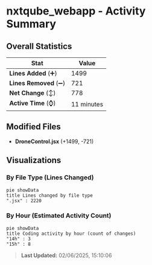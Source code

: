 # nxtqube_webapp - Activity Summary 

## Overall Statistics

| Stat                   | Value                                                             |
| ---------------------- | ----------------------------------------------------------------- |
| **Lines Added** (➕)   | 1499                                          |
| **Lines Removed** (➖) | 721                                        |
| **Net Change** (↕)    | 778                |
| **Active Time** (⌚)   | 11 minutes |


## Modified Files
- **DroneControl.jsx** (+1499, -721)

## Visualizations

### By File Type (Lines Changed)

```mermaid
pie showData
title Lines changed by file type
".jsx" : 2220
```

### By Hour (Estimated Activity Count)

```mermaid
pie showData
title Coding activity by hour (count of changes)
"14h" : 3
"15h" : 8
```


> **Last Updated:** 02/06/2025, 15:10:06